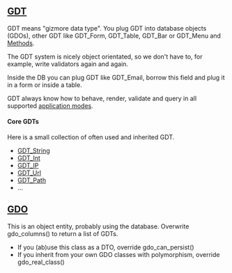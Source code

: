 
## [GDT](../gdo/base/GDT.py)

GDT means "gizmore data type".
You plug GDT into database objects (GDOs),
other GDT like GDT_Form, GDT_Table, GDT_Bar or GDT_Menu
and [Methods](./METHODS.md).

The GDT system is nicely object orientated, so we don't have to, for example,
write validators again and again.

Inside the DB you can plug GDT like GDT_Email,
borrow this field and plug it in a form or inside a table.

GDT always know how to behave, render, validate and query in all supported
[application modes](../gdo/base/Render.py).

#### Core GDTs

Here is a small collection of often used and inherited GDT.

- [GDT_String](../gdo/core/GDT_String.py)
- [GDT_Int](../gdo/core/GDT_Int.py)
- [GDT_IP](../gdo/net/GDT_IP.py)
- [GDT_Url](../gdo/net/GDT_Url.py)
- [GDT_Path](../gdo/core/GDT_Path.py)
- ...

## [GDO](../gdo/base/GDO.py) 

This is an object entity, probably using the database.
Overwrite gdo_columns() to return a list of GDTs.

 - If you (ab)use this class as a DTO, override gdo_can_persist()
 - If you inherit from your own GDO classes with polymorphism, override gdo_real_class()


